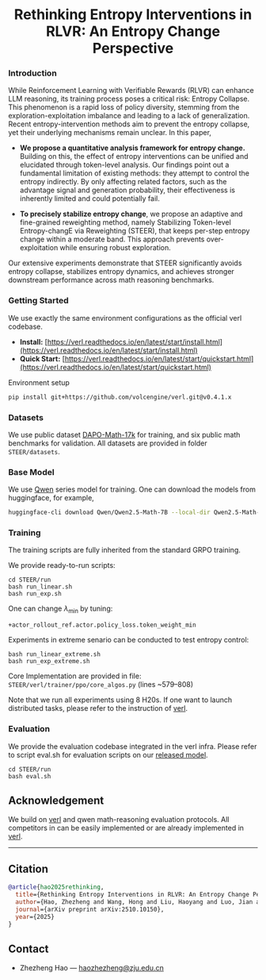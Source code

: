 <div align="center">

# Rethinking Entropy Interventions in RLVR: An Entropy Change Perspective

</div>




### Introduction

While Reinforcement Learning with Verifiable Rewards (RLVR) can enhance LLM reasoning, its training process poses a critical risk: Entropy Collapse.
This phenomenon is a rapid loss of policy diversity, stemming from the exploration-exploitation imbalance and leading to a lack of generalization.
Recent entropy-intervention methods aim to prevent the entropy collapse, yet their underlying mechanisms remain unclear.
In this paper, 

- **We propose a quantitative analysis framework for entropy change.** Building on this, the effect of entropy interventions can be unified and elucidated through token-level analysis.
Our findings point out a fundamental limitation of existing methods: they attempt to control the entropy indirectly.
By only affecting related factors, such as the advantage signal and generation probability, their effectiveness is inherently limited and could potentially fail.
    
- **To precisely stabilize entropy change**, we propose an adaptive and fine-grained reweighting method, namely Stabilizing Token-level Entropy-changE via Reweighting (STEER), that keeps per-step entropy change within a moderate band.
This approach prevents over-exploitation while ensuring robust exploration.

Our extensive experiments demonstrate that STEER significantly avoids entropy collapse, stabilizes entropy dynamics, and achieves stronger downstream performance across math reasoning benchmarks.








### Getting Started


We use exactly the same environment configurations as the official verl codebase.

* **Install:** [https://verl.readthedocs.io/en/latest/start/install.html](https://verl.readthedocs.io/en/latest/start/install.html)
* **Quick Start:** [https://verl.readthedocs.io/en/latest/start/quickstart.html](https://verl.readthedocs.io/en/latest/start/quickstart.html)

Environment setup
```bash
pip install git+https://github.com/volcengine/verl.git@v0.4.1.x
```


### Datasets
We use public dataset [DAPO-Math-17k](https://huggingface.co/datasets/BytedTsinghua-SIA/DAPO-Math-17k) for training, and six public math benchmarks for validation. 
All datasets are provided in folder `STEER/datasets`.


### Base Model
We use [Qwen](https://huggingface.co/Qwen/collections) series model for training.
One can download the models from huggingface, for example,
```bash
huggingface-cli download Qwen/Qwen2.5-Math-7B --local-dir Qwen2.5-Math-7B --resume-download
```


### Training
The training scripts are fully inherited from the standard GRPO training.

We provide ready-to-run scripts:

```
cd STEER/run
bash run_linear.sh
bash run_exp.sh
```

One can change $\lambda_{\text{min}}$ by tuning:

```
+actor_rollout_ref.actor.policy_loss.token_weight_min
```


Experiments in extreme senario can be conducted to test entropy control:

```
bash run_linear_extreme.sh
bash run_exp_extreme.sh
```


Core Implementation are provided in file: `STEER/verl/trainer/ppo/core_algos.py` (lines ~579–808)


Note that we run all experiments using 8 H20s.
If one want to launch distributed tasks, please refer to the instruction of [verl](https://github.com/volcengine/verl/tree/gm-tyx/puffin/main).


### Evaluation
We provide the evaluation codebase integrated in the verl infra.
Please refer to script eval.sh for evaluation scripts on our [released model](https://huggingface.co/zzzzzzzzzzhao/STEER/tree/main).
```
cd STEER/run
bash eval.sh
```



## Acknowledgement

We build on [verl](https://github.com/volcengine/verl) and qwen math-reasoning evaluation protocols.
All competitors in can be easily implemented or are already implemented in [verl](https://github.com/volcengine/verl).

---





## Citation

```bibtex
@article{hao2025rethinking,
  title={Rethinking Entropy Interventions in RLVR: An Entropy Change Perspective},
  author={Hao, Zhezheng and Wang, Hong and Liu, Haoyang and Luo, Jian and Yu, Jiarui and Dong, Hande and Lin, Qiang and Wang, Can and Chen, Jiawei},
  journal={arXiv preprint arXiv:2510.10150},
  year={2025}
}
```



## Contact

* Zhezheng Hao — [haozhezheng@zju.edu.cn](mailto:haozhezheng@zju.edu.cn)

